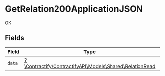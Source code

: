 # GetRelation200ApplicationJSON

OK


## Fields

| Field                                                                                          | Type                                                                                           | Required                                                                                       | Description                                                                                    |
| ---------------------------------------------------------------------------------------------- | ---------------------------------------------------------------------------------------------- | ---------------------------------------------------------------------------------------------- | ---------------------------------------------------------------------------------------------- |
| `data`                                                                                         | [?\Contractify\ContractifyAPI\Models\Shared\RelationRead](../../models/shared/RelationRead.md) | :heavy_minus_sign:                                                                             | N/A                                                                                            |